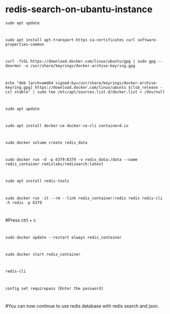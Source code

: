 # redis-search-on-ubantu-instance


```
sudo apt update
```
#

```
sudo apt install apt-transport-https ca-certificates curl software-properties-common
```
#

```
curl -fsSL https://download.docker.com/linux/ubuntu/gpg | sudo gpg --dearmor -o /usr/share/keyrings/docker-archive-keyring.gpg
```
#

```
echo "deb [arch=amd64 signed-by=/usr/share/keyrings/docker-archive-keyring.gpg] https://download.docker.com/linux/ubuntu $(lsb_release -cs) stable" | sudo tee /etc/apt/sources.list.d/docker.list > /dev/null
```
#

```
sudo apt update
```
#

```
sudo apt install docker-ce docker-ce-cli containerd.io
```
#

```
sudo docker volume create redis_data
```
#

```
sudo docker run -d -p 6379:6379 -v redis_data:/data --name redis_container redislabs/redisearch:latest
```
#

```
sudo apt install redis-tools
```
#

```
sudo docker run -it --rm --link redis_container:redis redis redis-cli -h redis -p 6379
```
#

#Press ctrl + c
#


```
sudo docker update --restart always redis_container
```
#

```
sudo docker start redis_container
```
#

```
redis-cli
```
#

```
config set requirepass [Enter the password]
```
#

#You can now continue to use redis database with redis search and json.
